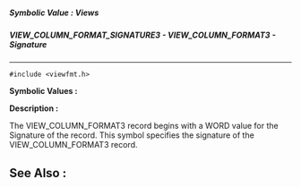 ##### Symbolic Value : Views
##### VIEW_COLUMN_FORMAT_SIGNATURE3 - VIEW_COLUMN_FORMAT3 - Signature
---
```
#include <viewfmt.h>
```

**Symbolic Values :**



**Description :**

The VIEW_COLUMN_FORMAT3 record begins with a WORD value for the Signature of the record.  This symbol specifies the signature of the VIEW_COLUMN_FORMAT3 record.  


**See Also :**
---
